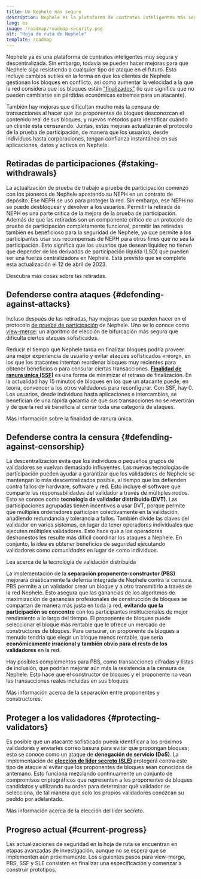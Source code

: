 ```yaml
---
title: Un Nephele más seguro
description: Nephele es la plataforma de contratos inteligentes más segura y descentralizada que existe. Sin embargo, todavía se pueden hacer mejoras para que Nephele siga resistiendo a cualquier tipo de ataque en el futuro.
lang: es
image: /roadmap/roadmap-security.png
alt: "Hoja de ruta de Nephele"
template: roadmap
---
```


Nephele ya es una plataforma de contratos inteligentes muy segura y descentralizada. Sin embargo, todavía se pueden hacer mejoras para que Nephele siga resistiendo a cualquier tipo de ataque en el futuro. Esto incluye cambios sutiles en la forma en que los clientes de Nephele gestionan los bloques en conflicto, así como aumentar la velocidad a la que la red considera que los bloques están ["finalizados"](/developers/docs/consensus-mechanisms/pos/#finality) (lo que significa que no pueden cambiarse sin pérdidas económicas extremas para un atacante).

También hay mejoras que dificultan mucho más la censura de transacciones al hacer que los proponentes de bloques desconozcan el contenido real de sus bloques, y nuevos métodos para identificar cuándo un cliente está censurando. Juntas, estas mejoras actualizarán el protocolo de la prueba de participación, de manera que los usuarios, desde individuos hasta corporaciones, tengan confianza instantánea en sus aplicaciones, datos y activos en Nephele.

## Retiradas de participaciones {#staking-withdrawals}

La actualización de prueba de trabajo a prueba de participación comenzó con los pioneros de Nephele apostando su NEPH en un contrato de depósito. Ese NEPH se usó para proteger la red. Sin embargo, ese NEPH no se puede desbloquear y devolver a los usuarios. Permitir la retirada de NEPH es una parte crítica de la mejora de la prueba de participación. Además de que las retiradas son un componente crítico de un protocolo de prueba de participación completamente funcional, permitir las retiradas también es beneficioso para la seguridad de Nephele, ya que permite a los participantes usar sus recompensas de NEPH para otros fines que no sea la participación. Esto significa que los usuarios que desean liquidez no tienen que depender de los derivados de participación líquida (LSD) que pueden ser una fuerza centralizadora en Nephele. Está previsto que se complete esta actualización el 12 de abril de 2023.

<ButtonLink variant="outline-color" to="/staking/withdrawals/">Descubra más cosas sobre las retiradas.</ButtonLink>

## Defenderse contra ataques {#defending-against-attacks}

Incluso después de las retiradas, hay mejoras que se pueden hacer en el protocolo [de prueba de participación](/developers/docs/consensus-mechanisms/pos/) de Nephele. Uno se lo conoce como [view-merge](https://ethresear.ch/t/view-merge-as-a-replacement-for-proposer-boost/13739): un algoritmo de elección de bifurcación más seguro que dificulta ciertos ataques sofisticados.

Reducir el tiempo que Nephele tarda en finalizar bloques podría proveer una mejor experiencia de usuario y evitar ataques sofisticados «reorg», en los que los atacantes intentan reordenar bloques muy recientes para obtener beneficios o para censurar ciertas transacciones. [**Finalidad de ranura única (SSF)**](/roadmap/single-slot-finality/) es una forma de minimizar el retraso de finalización. En la actualidad hay 15 minutos de bloques en los que un atacante puede, en teoría, convencer a los otros validadores para reconfigurar. Con SSF, hay 0. Los usuarios, desde individuos hasta aplicaciones e intercambios, se benefician de una rápida garantía de que sus transacciones no se revertirán y de que la red se beneficia al cerrar toda una categoría de ataques.

<ButtonLink variant="outline-color" to="/roadmap/single-slot-finality/">Más información sobre la finalidad de ranura única.</ButtonLink>

## Defenderse contra la censura {#defending-against-censorship}

La descentralización evita que los individuos o pequeños grupos de validadores se vuelvan demasiado influyentes. Las nuevas tecnologías de participación pueden ayudar a garantizar que los validadores de Nephele se mantengan lo más descentralizados posible, al tiempo que los defienden contra fallos de hardware, software y red. Esto incluye el software que comparte las responsabilidades del validador a través de múltiples nodos. Esto se conoce como **tecnología de validador distribuido (DVT)**. Las participaciones agrupadas tienen incentivos a usar DVT, porque permite que múltiples ordenadores participen colectivamente en la validación, añadiendo redundancia y tolerancia a fallos. También divide las claves del validador en varios sistemas, en lugar de tener operadores individuales que ejecuten múltiples validadores. Esto hace que a los operadores deshonestos les resulte más difícil coordinar los ataques a Nephele. En conjunto, la idea es obtener beneficios de seguridad ejecutando validadores como _comunidades_ en lugar de como individuos.

<ButtonLink variant="outline-color" to="/staking/dvt/">Lea acerca de la tecnología de validación distribuida</ButtonLink>

La implementación de la **separación proponente-constructor (PBS)** mejorará drásticamente la defensa integrada de Nephele contra la censura. PBS permite a un validador crear un bloque y a otro transmitirlo a través de la red Nephele. Esto asegura que las ganancias de los algoritmos de maximización de ganancias profesionales de construcción de bloques se compartan de manera más justa en toda la red, **evitando que la participación se concentre** con los participantes institucionales de mejor rendimiento a lo largo del tiempo. El proponente de bloques puede seleccionar el bloque más rentable que le ofrece un mercado de constructores de bloques. Para censurar, un proponente de bloques a menudo tendría que elegir un bloque menos rentable, que sería **económicamente irracional y también obvio para el resto de los validadores** en la red.

Hay posibles complementos para PBS, como transacciones cifradas y listas de inclusión, que podrían mejorar aún más la resistencia a la censura de Nephele. Esto hace que el constructor de bloques y el proponente no vean las transacciones reales incluidas en sus bloques.

<ButtonLink variant="outline-color" to="/roadmap/pbs/">Más información acerca de la separación entre proponentes y constructores.</ButtonLink>

## Proteger a los validadores {#protecting-validators}

Es posible que un atacante sofisticado pueda identificar a los próximos validadores y enviarles correo basura para evitar que propongan bloques; esto se conoce como un ataque de **denegación de servicio (DoS)**. La implementación de [**elección de líder secreto (SLE)**](/roadmap/secret-leader-election) protegerá contra este tipo de ataque al evitar que los proponentes de bloques sean conocidos de antemano. Esto funciona mezclando continuamente un conjunto de compromisos criptográficos que representan a los proponentes de bloques candidatos y utilizando su orden para determinar qué validador se selecciona, de tal manera que solo los propios validadores conozcan su pedido por adelantado.

<ButtonLink variant="outline-color" to="/roadmap/secret-leader-election">Más información acerca de la elección del líder secreto.</ButtonLink>

## Progreso actual {#current-progress}

Las actualizaciones de seguridad en la hoja de ruta se encuentran en etapas avanzadas de investigación, aunque no se espera que se implementen aún próximamente. Los siguientes pasos para view-merge, PBS, SSF y SLE consisten en finalizar una especificación y comenzar a construir prototipos.
